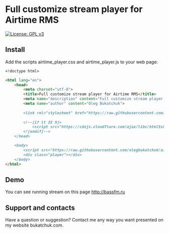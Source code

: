 # Full customize stream player for Airtime RMS 
[![License: GPL v3](https://img.shields.io/badge/License-GPL%20v3-blue.svg)](http://www.gnu.org/licenses/gpl-3.0)

## Install
Add the scripts airtime_player.css and airtime_player.js to your web page:
```markdown
<!doctype html>

<html lang="en">
    <head>
        <meta charset="utf-8">
        <title>Full customize stream player for Airtime RMS</title>
        <meta name="description" content="Full customize stream player for Airtime RMS">
        <meta name="author" content="Oleg Bukatchuk">
  
        <link rel="stylesheet" href="https://raw.githubusercontent.com/olegbukatchuk/airtime_player/master/airtime_player.css">
  
        <!--[if lt IE 9]>
            <script src="https://cdnjs.cloudflare.com/ajax/libs/html5shiv/3.7.3/html5shiv.js"></script>
        <![endif]-->
    </head>

    <body>
        <script src="https://raw.githubusercontent.com/olegbukatchuk/airtime_player/master/airtime_player.js"></script>
        <div class="player"></div>
    </body>
</html>
```
## Demo
You can see running stream on this page http://bassfm.ru

## Support and contacts
Have a question or suggestion? Contact me any way you want presented on my website bukatchuk.com.
